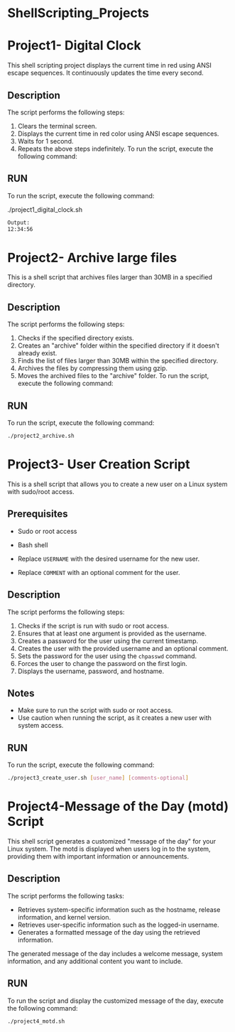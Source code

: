 # ShellScripting_Projects

# Project1- Digital Clock
This shell scripting project displays the current time in red using ANSI escape sequences. It continuously updates the time every second.

## Description

The script performs the following steps:

1. Clears the terminal screen.
2. Displays the current time in red color using ANSI escape sequences.
3. Waits for 1 second.
4. Repeats the above steps indefinitely.
To run the script, execute the following command:

## RUN
To run the script, execute the following command:

./project1_digital_clock.sh

```bash
Output:
12:34:56
```

# Project2- Archive large files 
This is a shell script that archives files larger than 30MB in a specified directory.

## Description

The script performs the following steps:

1. Checks if the specified directory exists.
2. Creates an "archive" folder within the specified directory if it doesn't already exist.
3. Finds the list of files larger than 30MB within the specified directory.
4. Archives the files by compressing them using gzip.
5. Moves the archived files to the "archive" folder.
To run the script, execute the following command:

## RUN
To run the script, execute the following command:
```bash
./project2_archive.sh
```

# Project3- User Creation Script

This is a shell script that allows you to create a new user on a Linux system with sudo/root access.

## Prerequisites

- Sudo or root access
- Bash shell


- Replace `USERNAME` with the desired username for the new user.
- Replace `COMMENT` with an optional comment for the user.

## Description

The script performs the following steps:

1. Checks if the script is run with sudo or root access.
2. Ensures that at least one argument is provided as the username.
3. Creates a password for the user using the current timestamp.
4. Creates the user with the provided username and an optional comment.
5. Sets the password for the user using the `chpasswd` command.
6. Forces the user to change the password on the first login.
7. Displays the username, password, and hostname.

## Notes

- Make sure to run the script with sudo or root access.
- Use caution when running the script, as it creates a new user with system access.

## RUN
To run the script, execute the following command:

```bash
./project3_create_user.sh [user_name] [comments-optional]
```

# Project4-Message of the Day (motd) Script

This shell script generates a customized "message of the day" for your Linux system. The motd is displayed when users log in to the system, providing them with important information or announcements.

## Description

The script performs the following tasks:

- Retrieves system-specific information such as the hostname, release information, and kernel version.
- Retrieves user-specific information such as the logged-in username.
- Generates a formatted message of the day using the retrieved information.


The generated message of the day includes a welcome message, system information, and any additional content you want to include.

## RUN
To run the script and display the customized message of the day, execute the following command:

```bash
./project4_motd.sh
```
